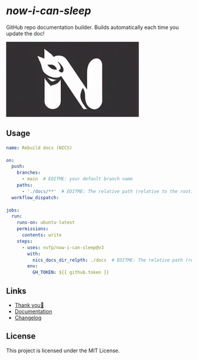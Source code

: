 # *now-i-can-sleep*

GitHub repo documentation builder. Builds automatically each time you update the doc!

![banner](_etc/assets/banner.jpg)


## Usage

```yml
name: Rebuild docs (NICS)

on:
  push:
    branches:
      - main  # EDITME: your default branch name
    paths:
      - './docs/**'  # EDITME: The relative path (relative to the root) to the folder containing the documentation files.
  workflow_dispatch:

jobs:
  run:
    runs-on: ubuntu-latest
    permissions:
      contents: write
    steps:
      - uses: nvfp/now-i-can-sleep@v3
        with:
          nics_docs_dir_relpth: ./docs  # EDITME: The relative path (relative to the root) to the folder containing the documentation files.
        env:
          GH_TOKEN: ${{ github.token }}
```


## Links

- [Thank you💙](https://nvfp.github.io/thank-you)
- [Documentation](https://nvfp.github.io/now-i-can-sleep)
- [Changelog](https://nvfp.github.io/now-i-can-sleep/changelog)


## License

This project is licensed under the MIT License.
